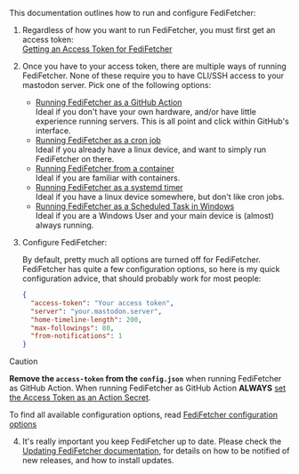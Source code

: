 This documentation outlines how to run and configure FediFetcher:

1. Regardless of how you want to run FediFetcher, you must first get an access token:<br>
   [Getting an Access Token for FediFetcher](https://github.com/nanos/FediFetcher/wiki/Getting-an-access-token-for-FediFetcher)

2. Once you have to your access token, there are multiple ways of running FediFetcher. None of these require you to have CLI/SSH access to your mastodon server. Pick one of the following options:<br>

   -  [Running FediFetcher as a GitHub Action](https://github.com/nanos/FediFetcher/wiki/Running-FediFetcher-as-a-GitHub-Action)<br>
      Ideal if you don't have your own hardware, and/or have little experience running servers. This is all point and click within GitHub's interface.
   - [Running FediFetcher as a cron job](https://github.com/nanos/FediFetcher/wiki/Running-FediFetcher-as-a-cron-job)<br>
     Ideal if you already have a linux device, and want to simply run FediFetcher on there.
   - [Running FediFetcher from a container](https://github.com/nanos/FediFetcher/wiki/Running-FediFetcher-from-a-container)<br>
      Ideal if you are familiar with containers.
   - [Running FediFetcher as a systemd timer](https://github.com/nanos/FediFetcher/wiki/Running-FediFetcher-as-a-systemd-timer)<br>
     Ideal if you have a linux device somewhere, but don't like cron jobs.
   - [Running FediFetcher as a Scheduled Task in Windows](https://github.com/nanos/FediFetcher/wiki/Running-FediFetcher-as-a-Scheduled-Task-in-Windows)<br>
     Ideal if you are a Windows User and your main device is (almost) always running.

3. Configure FediFetcher:

   By default, pretty much all options are turned off for FediFetcher. FediFetcher has quite a few configuration options, so here is my quick configuration advice, that should probably work for most people:<br>   
   
   ```json
   {
     "access-token": "Your access token",
     "server": "your.mastodon.server",
     "home-timeline-length": 200,
     "max-followings": 80,
     "from-notifications": 1
   }
   ```
>[!CAUTION]
   >
   > **Remove the `access-token` from the `config.json`** when running FediFetcher as GitHub Action. When running FediFetcher as GitHub Action **ALWAYS** [set the Access Token as an Action Secret](https://github.com/nanos/FediFetcher/wiki/Running-FediFetcher-as-a-GitHub-Action).
  
  
   To find all available configuration options, read [FediFetcher configuration options](https://github.com/nanos/FediFetcher/wiki/FediFetcher-configuration-options)

4. It's really important you keep FediFetcher up to date. Please check the [Updating FediFetcher documentation](https://github.com/nanos/FediFetcher/wiki/Updating-FediFetcher), for details on how to be notified of new releases, and how to install updates.